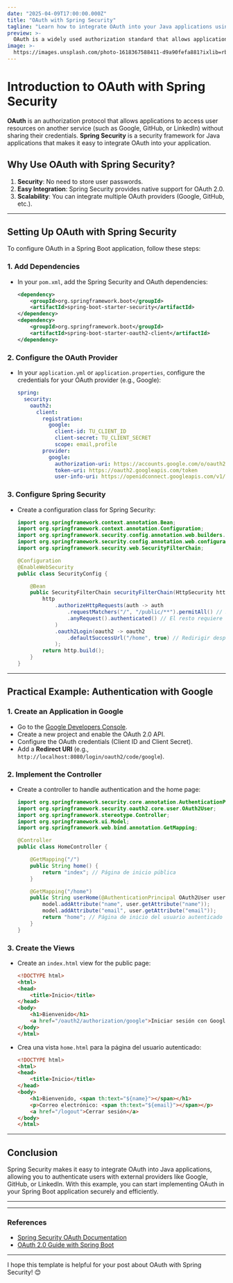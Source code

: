 ```yaml
---
date: "2025-04-09T17:00:00.000Z"
title: "OAuth with Spring Security"
tagline: "Learn how to integrate OAuth into your Java applications using Spring Security."
preview: >-
  OAuth is a widely used authorization standard that allows applications to access user resources without sharing their credentials. In this post, we explain how to configure OAuth with Spring Security in a Java application.
image: >-
  https://images.unsplash.com/photo-1618367588411-d9a90fefa881?ixlib=rb-1.2.1&ixid=MnwxMjA3fDB8MHxwaG90by1wYWdlfHx8fGVufDB8fHx8&auto=format&fit=crop&w=1074&q=80
---
```


# Introduction to OAuth with Spring Security

**OAuth** is an authorization protocol that allows applications to access user resources on another service (such as Google, GitHub, or LinkedIn) without sharing their credentials. **Spring Security** is a security framework for Java applications that makes it easy to integrate OAuth into your application.

## Why Use OAuth with Spring Security?

1. **Security**: No need to store user passwords.
2. **Easy Integration**: Spring Security provides native support for OAuth 2.0.
3. **Scalability**: You can integrate multiple OAuth providers (Google, GitHub, etc.).

---

## **Setting Up OAuth with Spring Security**

To configure OAuth in a Spring Boot application, follow these steps:

### 1. **Add Dependencies**
   - In your `pom.xml`, add the Spring Security and OAuth dependencies:

     ```xml
     <dependency>
         <groupId>org.springframework.boot</groupId>
         <artifactId>spring-boot-starter-security</artifactId>
     </dependency>
     <dependency>
         <groupId>org.springframework.boot</groupId>
         <artifactId>spring-boot-starter-oauth2-client</artifactId>
     </dependency>
     ```

### 2. **Configure the OAuth Provider**
   - In your `application.yml` or `application.properties`, configure the credentials for your OAuth provider (e.g., Google):
     ```yaml
     spring:
       security:
         oauth2:
           client:
             registration:
               google:
                 client-id: TU_CLIENT_ID
                 client-secret: TU_CLIENT_SECRET
                 scope: email,profile
             provider:
               google:
                 authorization-uri: https://accounts.google.com/o/oauth2/auth
                 token-uri: https://oauth2.googleapis.com/token
                 user-info-uri: https://openidconnect.googleapis.com/v1/userinfo
     ```

### 3. **Configure Spring Security**
   - Create a configuration class for Spring Security:
     ```java
     import org.springframework.context.annotation.Bean;
     import org.springframework.context.annotation.Configuration;
     import org.springframework.security.config.annotation.web.builders.HttpSecurity;
     import org.springframework.security.config.annotation.web.configuration.EnableWebSecurity;
     import org.springframework.security.web.SecurityFilterChain;

     @Configuration
     @EnableWebSecurity
     public class SecurityConfig {

         @Bean
         public SecurityFilterChain securityFilterChain(HttpSecurity http) throws Exception {
             http
                 .authorizeHttpRequests(auth -> auth
                     .requestMatchers("/", "/public/**").permitAll() // Rutas públicas
                     .anyRequest().authenticated() // El resto requiere autenticación
                 )
                 .oauth2Login(oauth2 -> oauth2
                     .defaultSuccessUrl("/home", true) // Redirigir después del login
                 );
             return http.build();
         }
     }
     ```

---

## **Practical Example: Authentication with Google**

### 1. **Create an Application in Google**
   - Go to the [Google Developers Console](https://console.developers.google.com/).
   - Create a new project and enable the OAuth 2.0 API.
   - Configure the OAuth credentials (Client ID and Client Secret).
   - Add a **Redirect URI** (e.g., `http://localhost:8080/login/oauth2/code/google`).

### 2. **Implement the Controller**
   - Create a controller to handle authentication and the home page:
     ```java
     import org.springframework.security.core.annotation.AuthenticationPrincipal;
     import org.springframework.security.oauth2.core.user.OAuth2User;
     import org.springframework.stereotype.Controller;
     import org.springframework.ui.Model;
     import org.springframework.web.bind.annotation.GetMapping;

     @Controller
     public class HomeController {

         @GetMapping("/")
         public String home() {
             return "index"; // Página de inicio pública
         }

         @GetMapping("/home")
         public String userHome(@AuthenticationPrincipal OAuth2User user, Model model) {
             model.addAttribute("name", user.getAttribute("name"));
             model.addAttribute("email", user.getAttribute("email"));
             return "home"; // Página de inicio del usuario autenticado
         }
     }
     ```

### 3. **Create the Views**
   - Create an `index.html` view for the public page:
     ```html
     <!DOCTYPE html>
     <html>
     <head>
         <title>Inicio</title>
     </head>
     <body>
         <h1>Bienvenido</h1>
         <a href="/oauth2/authorization/google">Iniciar sesión con Google</a>
     </body>
     </html>
     ```

   - Crea una vista `home.html` para la página del usuario autenticado:
     ```html
     <!DOCTYPE html>
     <html>
     <head>
         <title>Inicio</title>
     </head>
     <body>
         <h1>Bienvenido, <span th:text="${name}"></span></h1>
         <p>Correo electrónico: <span th:text="${email}"></span></p>
         <a href="/logout">Cerrar sesión</a>
     </body>
     </html>
     ```

---

## **Conclusion**

Spring Security makes it easy to integrate OAuth into Java applications, allowing you to authenticate users with external providers like Google, GitHub, or LinkedIn. With this example, you can start implementing OAuth in your Spring Boot application securely and efficiently.

---

---

### **References**
- [Spring Security OAuth Documentation](https://docs.spring.io/spring-security/reference/servlet/oauth2/index.html)
- [OAuth 2.0 Guide with Spring Boot](https://spring.io/guides/tutorials/spring-boot-oauth2/)

---

I hope this template is helpful for your post about OAuth with Spring Security! 😊



